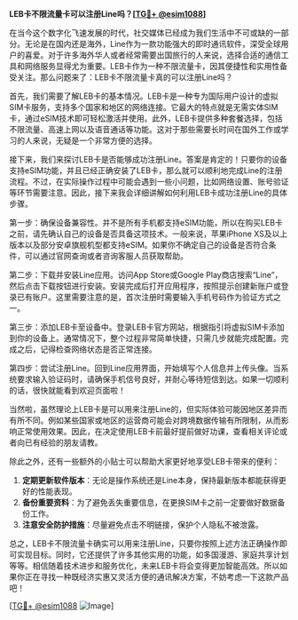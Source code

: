**LEB卡不限流量卡可以注册Line吗？[[TG💪+ @esim1088](https://t.me/s/esim1088)]**

在当今这个数字化飞速发展的时代，社交媒体已经成为我们生活中不可或缺的一部分。无论是在国内还是海外，Line作为一款功能强大的即时通讯软件，深受全球用户的喜爱。对于许多海外华人或者经常需要出国旅行的人来说，选择合适的通信工具和网络服务显得尤为重要。LEB卡作为一种不限流量卡，因其便捷性和实用性备受关注。那么问题来了：LEB卡不限流量卡真的可以注册Line吗？

首先，我们需要了解LEB卡的基本情况。LEB卡是一种专为国际用户设计的虚拟SIM卡服务，支持多个国家和地区的网络连接。它最大的特点就是无需实体SIM卡，通过eSIM技术即可轻松激活并使用。此外，LEB卡提供多种套餐选择，包括不限流量、高速上网以及语音通话等功能。这对于那些需要长时间在国外工作或学习的人来说，无疑是一个非常方便的选择。

接下来，我们来探讨LEB卡是否能够成功注册Line。答案是肯定的！只要你的设备支持eSIM功能，并且已经正确安装了LEB卡，那么就可以顺利地完成Line的注册流程。不过，在实际操作过程中可能会遇到一些小问题，比如网络设置、账号验证等环节需要注意。因此，接下来我会详细讲解如何利用LEB卡成功注册Line的具体步骤。

第一步：确保设备兼容性。并不是所有手机都支持eSIM功能，所以在购买LEB卡之前，请先确认自己的设备是否具备这项技术。一般来说，苹果iPhone XS及以上版本以及部分安卓旗舰机型都支持eSIM。如果你不确定自己的设备是否符合条件，可以通过官网查询或者咨询客服人员获取帮助。

第二步：下载并安装Line应用。访问App Store或Google Play商店搜索“Line”，然后点击下载按钮进行安装。安装完成后打开应用程序，按照提示创建新账户或登录已有账户。这里需要注意的是，首次注册时需要输入手机号码作为验证方式之一。

第三步：添加LEB卡至设备中。登录LEB卡官方网站，根据指引将虚拟SIM卡添加到你的设备上。通常情况下，整个过程非常简单快捷，只需几步就能完成配置。完成之后，记得检查网络状态是否正常连接。

第四步：尝试注册Line。回到Line应用界面，开始填写个人信息并上传头像。当系统要求输入验证码时，请确保手机信号良好，并耐心等待短信到达。如果一切顺利的话，很快就能看到欢迎页面啦！

当然啦，虽然理论上LEB卡是可以用来注册Line的，但实际体验可能因地区差异而有所不同。例如某些国家或地区的运营商可能会对跨境数据传输有所限制，从而影响正常使用效果。因此，在决定使用LEB卡前最好提前做好功课，查看相关评论或者向已有经验的朋友请教。

除此之外，还有一些额外的小贴士可以帮助大家更好地享受LEB卡带来的便利：

1. **定期更新软件版本**：无论是操作系统还是Line本身，保持最新版本都能获得更好的性能表现。
2. **备份重要资料**：为了避免丢失重要信息，在更换SIM卡之前一定要做好数据备份工作。
3. **注意安全防护措施**：尽量避免点击不明链接，保护个人隐私不被泄露。

总之，LEB卡不限流量卡确实可以用来注册Line，只要你按照上述方法正确操作即可实现目标。同时，它还提供了许多其他实用的功能，如多国漫游、家庭共享计划等等。相信随着技术进步和服务优化，未来LEB卡将会变得更加智能高效。所以如果你正在寻找一种既经济实惠又灵活方便的通讯解决方案，不妨考虑一下这款产品吧！

[[TG💪+ @esim1088](https://t.me/s/esim1088) ![Image](https://i.postimg.cc/4NQfJmqS/Snipaste-2025-05-13-00-14-12.png)]